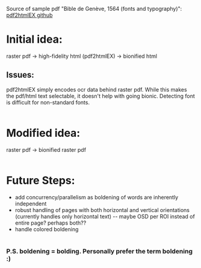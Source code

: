 Source of sample pdf "Bible de Genève, 1564 (fonts and typography)": [pdf2htmlEX github](https://github.com/pdf2htmlEX/pdf2htmlEX?tab=readme-ov-file)
# Initial idea:
raster pdf -> high-fidelity html (pdf2htmlEX) -> bionified html
## Issues:
pdf2htmlEX simply encodes ocr data behind raster pdf.
While this makes the pdf/html text selectable, it doesn't help with going bionic.
Detecting font is difficult for non-standard fonts.
<br><br>
# Modified idea:
raster pdf -> bionified raster pdf
<br><br>
# Future Steps:
- add concurrency/parallelism as boldening of words are inherently independent
- robust handling of pages with both horizontal and vertical orientations (currently handles only horizontal text)
  -- maybe OSD per ROI instead of entire page? perhaps both??
- handle colored boldening
<br><br>
### P.S. boldening = bolding. Personally prefer the term boldening :)
  


